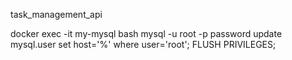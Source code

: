 task_management_api

docker exec -it my-mysql bash
mysql -u root -p
password
update mysql.user set host='%' where user='root';
FLUSH PRIVILEGES;
